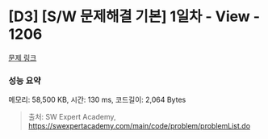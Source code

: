 # [D3] [S/W 문제해결 기본] 1일차 - View - 1206 

[문제 링크](https://swexpertacademy.com/main/code/problem/problemDetail.do?contestProbId=AV134DPqAA8CFAYh) 

### 성능 요약

메모리: 58,500 KB, 시간: 130 ms, 코드길이: 2,064 Bytes



> 출처: SW Expert Academy, https://swexpertacademy.com/main/code/problem/problemList.do